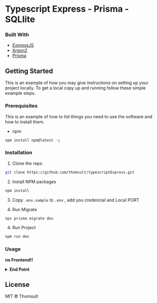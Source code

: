 # Typescript Express - Prisma - SQLlite

### Built With
* [ExpressJS](https://expressjs.com/)
* [Argon2](https://www.npmjs.com/package/argon2)
* [Prisma](https://www.prisma.io)


## Getting Started

This is an example of how you may give instructions on setting up your project locally.
To get a local copy up and running follow these simple example steps.

### Prerequisites

This is an example of how to list things you need to use the software and how to install them.
* npm
```sh
npm install npm@latest -g
```

### Installation

1. Clone the repo
```sh
git clone https://github.com/thomsult/typescriptExpress.git
```
2. Install NPM packages
```sh
npm install
```
3. Copy `.env.sample` to `.env` , add you credencial and Local PORT

4. Run Migrate
```sh
npx prisma migrate dev

```
4. Run Project
```sh
npm run dev

```
### Usage

**no Frontend!!**

<details><summary><b>End Point</b></summary>

Login
```sh
POST http://localhost:PORT/api/Login

```
Register
```sh
POST http://localhost:PORT/api/Register
```

**End Point Protected by Token!!**

Users
```sh
GET http://localhost:PORT/api/Users

```
DeleteUserByID
```sh
DELETE http://localhost:PORT/api/Users/:id

```
</details>

## License

MIT © Thomsult
